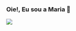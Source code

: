 ### Oie!, Eu sou a Maria 👋

<div> 
  <a href="https://www.linkedin.com/in/maria-alice-sens-matos-22316b230/" target="_blank"><img src="https://img.shields.io/badge/-LinkedIn-%230077B5?style=for-the-badge&logo=linkedin&logoColor=white" target="_blank"></a> 
</div>
